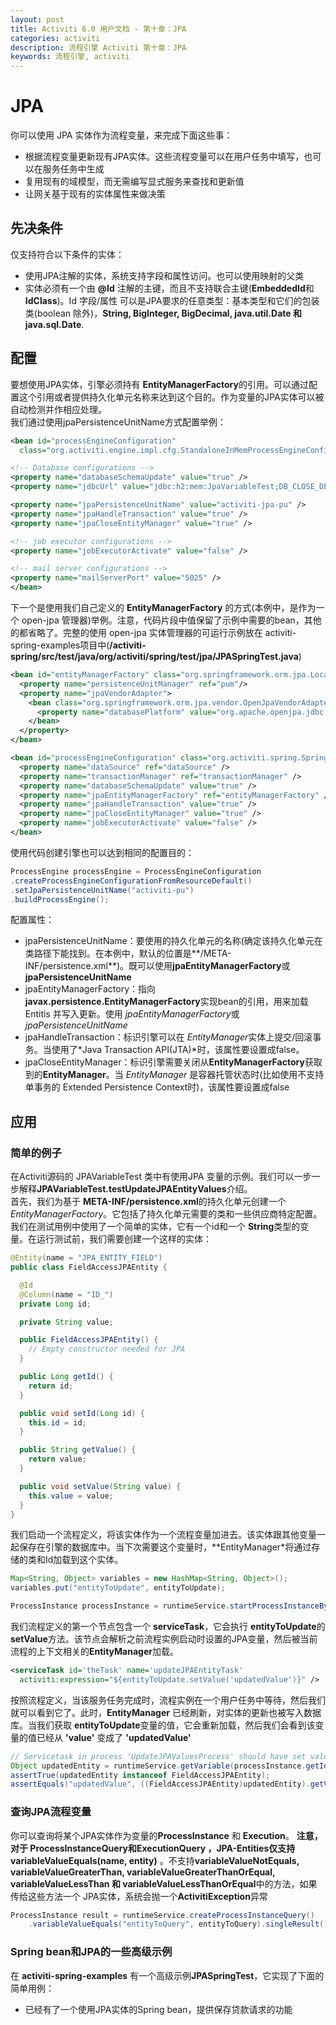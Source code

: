 ```yaml
---
layout: post
title: Activiti 6.0 用户文档 - 第十章：JPA
categories: activiti
description: 流程引擎 Activiti 第十章：JPA
keywords: 流程引擎, activiti
---
```

# JPA
你可以使用 JPA 实体作为流程变量，来完成下面这些事：
- 根据流程变量更新现有JPA实体。这些流程变量可以在用户任务中填写，也可以在服务任务中生成
- 复用现有的域模型，而无需编写显式服务来查找和更新值
- 让网关基于现有的实体属性来做决策
## 先决条件
仅支持符合以下条件的实体：
- 使用JPA注解的实体，系统支持字段和属性访问。也可以使用映射的父类
- 实体必须有一个由 **@Id** 注解的主键，而且不支持联合主键(**EmbeddedId**和**IdClass**)。Id 字段/属性 可以是JPA要求的任意类型：基本类型和它们的包装类(boolean 除外)，**String, BigInteger, BigDecimal, java.util.Date 和 java.sql.Date**.
## 配置
要想使用JPA实体，引擎必须持有 **EntityManagerFactory**的引用。可以通过配置这个引用或者提供持久化单元名称来达到这个目的。作为变量的JPA实体可以被自动检测并作相应处理。  
我们通过使用jpaPersistenceUnitName方式配置举例：
```xml
<bean id="processEngineConfiguration"
  class="org.activiti.engine.impl.cfg.StandaloneInMemProcessEngineConfiguration">

<!-- Database configurations -->
<property name="databaseSchemaUpdate" value="true" />
<property name="jdbcUrl" value="jdbc:h2:mem:JpaVariableTest;DB_CLOSE_DELAY=1000" />

<property name="jpaPersistenceUnitName" value="activiti-jpa-pu" />
<property name="jpaHandleTransaction" value="true" />
<property name="jpaCloseEntityManager" value="true" />

<!-- job executor configurations -->
<property name="jobExecutorActivate" value="false" />

<!-- mail server configurations -->
<property name="mailServerPort" value="5025" />
</bean>
```
下一个是使用我们自己定义的 **EntityManagerFactory** 的方式(本例中，是作为一个 open-jpa 管理器)举例。注意，代码片段中值保留了示例中需要的bean，其他的都省略了。完整的使用 open-jpa 实体管理器的可运行示例放在 activiti-spring-examples项目中(**/activiti-spring/src/test/java/org/activiti/spring/test/jpa/JPASpringTest.java**)
```xml
<bean id="entityManagerFactory" class="org.springframework.orm.jpa.LocalContainerEntityManagerFactoryBean">
  <property name="persistenceUnitManager" ref="pum"/>
  <property name="jpaVendorAdapter">
    <bean class="org.springframework.orm.jpa.vendor.OpenJpaVendorAdapter">
      <property name="databasePlatform" value="org.apache.openjpa.jdbc.sql.H2Dictionary" />
    </bean>
  </property>
</bean>

<bean id="processEngineConfiguration" class="org.activiti.spring.SpringProcessEngineConfiguration">
  <property name="dataSource" ref="dataSource" />
  <property name="transactionManager" ref="transactionManager" />
  <property name="databaseSchemaUpdate" value="true" />
  <property name="jpaEntityManagerFactory" ref="entityManagerFactory" />
  <property name="jpaHandleTransaction" value="true" />
  <property name="jpaCloseEntityManager" value="true" />
  <property name="jobExecutorActivate" value="false" />
</bean>
```
使用代码创建引擎也可以达到相同的配置目的：
```java
ProcessEngine processEngine = ProcessEngineConfiguration
.createProcessEngineConfigurationFromResourceDefault()
.setJpaPersistenceUnitName("activiti-pu")
.buildProcessEngine();
```
配置属性：
- jpaPersistenceUnitName：要使用的持久化单元的名称(确定该持久化单元在类路径下能找到。在本例中，默认的位置是**/META-INF/persistence.xml**)。既可以使用**jpaEntityManagerFactory**或**jpaPersistenceUnitName**
- jpaEntityManagerFactory：指向**javax.persistence.EntityManagerFactory**实现bean的引用，用来加载 Entitis 并写入更新。使用 *jpaEntityManagerFactory*或*jpaPersistenceUnitName*
- jpaHandleTransaction：标识引擎可以在 *EntityManager*实体上提交/回滚事务。当使用了*Java Transaction API(JTA)*时，该属性要设置成false。
- jpaCloseEntityManager：标识引擎需要关闭从**EntityManagerFactory**获取到的**EntityManager**。当 *EntityManager* 是容器托管状态时(比如使用不支持单事务的 Extended Persistence Context时)，该属性要设置成false
## 应用
### 简单的例子
在Activiti源码的 JPAVariableTest 类中有使用JPA 变量的示例。我们可以一步一步解释**JPAVariableTest.testUpdateJPAEntityValues**介绍。  
首先，我们为基于 **META-INF/persistence.xml**的持久化单元创建一个 *EntityManagerFactory*。它包括了持久化单元需要的类和一些供应商特定配置。  
我们在测试用例中使用了一个简单的实体，它有一个id和一个 **String**类型的变量。在运行测试前，我们需要创建一个这样的实体：
```java
@Entity(name = "JPA_ENTITY_FIELD")
public class FieldAccessJPAEntity {

  @Id
  @Column(name = "ID_")
  private Long id;

  private String value;

  public FieldAccessJPAEntity() {
    // Empty constructor needed for JPA
  }

  public Long getId() {
    return id;
  }

  public void setId(Long id) {
    this.id = id;
  }

  public String getValue() {
    return value;
  }

  public void setValue(String value) {
    this.value = value;
  }
}
```
我们启动一个流程定义，将该实体作为一个流程变量加进去。该实体跟其他变量一起保存在引擎的数据库中。当下次需要这个变量时，**EntityManager*将通过存储的类和Id加载到这个实体。
```java
Map<String, Object> variables = new HashMap<String, Object>();
variables.put("entityToUpdate", entityToUpdate);

ProcessInstance processInstance = runtimeService.startProcessInstanceByKey("UpdateJPAValuesProcess", variables);
```
我们流程定义的第一个节点包含一个 **serviceTask**，它会执行 **entityToUpdate**的**setValue**方法。该节点会解析之前流程实例启动时设置的JPA变量，然后被当前流程的上下文相关的**EntityManager**加载。  
```xml
<serviceTask id='theTask' name='updateJPAEntityTask'
  activiti:expression="${entityToUpdate.setValue('updatedValue')}" />
```
按照流程定义，当该服务任务完成时，流程实例在一个用户任务中等待，然后我们就可以看到它了。此时，**EntityManager** 已经刷新，对实体的更新也被写入数据库。当我们获取 **entityToUpdate**变量的值，它会重新加载，然后我们会看到该变量的值已经从 **'value'** 变成了 **'updatedValue'**
```java
// Servicetask in process 'UpdateJPAValuesProcess' should have set value on entityToUpdate.
Object updatedEntity = runtimeService.getVariable(processInstance.getId(), "entityToUpdate");
assertTrue(updatedEntity instanceof FieldAccessJPAEntity);
assertEquals("updatedValue", ((FieldAccessJPAEntity)updatedEntity).getValue());
```
### 查询JPA流程变量
你可以查询将某个JPA实体作为变量的**ProcessInstance** 和 **Execution**。 **注意，对于 ProcessInstanceQuery和ExecutionQuery ，JPA-Entities仅支持 variableValueEquals(name, entity)** 。不支持**variableValueNotEquals, variableValueGreaterThan, variableValueGreaterThanOrEqual, variableValueLessThan 和 variableValueLessThanOrEqual**中的方法，如果传给这些方法一个 JPA实体，系统会抛一个**ActivitiException**异常
```java
ProcessInstance result = runtimeService.createProcessInstanceQuery()
    .variableValueEquals("entityToQuery", entityToQuery).singleResult();
```
### Spring bean和JPA的一些高级示例
在 **activiti-spring-examples** 有一个高级示例**JPASpringTest**，它实现了下面的简单用例：
- 已经有了一个使用JPA实体的Spring bean，提供保存贷款请求的功能
